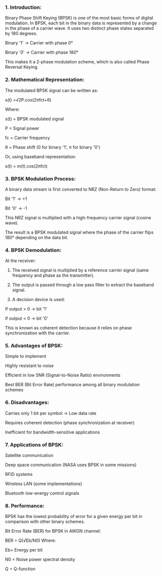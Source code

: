 ### 1. Introduction:

Binary Phase Shift Keying (BPSK) is one of the most basic forms of digital modulation. In BPSK, each bit in the binary data is represented by a change in the phase of a carrier wave. It uses two distinct phase states separated by 180 degrees.

Binary '1' → Carrier with phase 0°

Binary '0' → Carrier with phase 180°

This makes it a 2-phase modulation scheme, which is also called Phase Reversal Keying.

### 2. Mathematical Representation:

The modulated BPSK signal can be written as:

s(t) =√2P.cos(2πfct+θ)

Where:

s(t) = BPSK modulated signal

P = Signal power

fc = Carrier frequency

θ = Phase shift (0 for binary '1', π for binary '0')


Or, using baseband representation:

s(t) = m(t).cos(2πfct)


### 3. BPSK Modulation Process:

A binary data stream is first converted to NRZ (Non-Return to Zero) format:

Bit '1' → +1

Bit '0' → -1

This NRZ signal is multiplied with a high-frequency carrier signal (cosine wave).

The result is a BPSK modulated signal where the phase of the carrier flips 180° depending on the data bit.


### 4. BPSK Demodulation:

At the receiver:

1. The received signal is multiplied by a reference carrier signal (same frequency and phase as the transmitter).

2. The output is passed through a low pass filter to extract the baseband signal.

3. A decision device is used:

If output > 0 → bit '1'

If output < 0 → bit '0'

This is known as coherent detection because it relies on phase synchronization with the carrier.



### 5. Advantages of BPSK:

Simple to implement

Highly resistant to noise

Efficient in low SNR (Signal-to-Noise Ratio) environments

Best BER (Bit Error Rate) performance among all binary modulation schemes


### 6. Disadvantages:

Carries only 1 bit per symbol → Low data rate

Requires coherent detection (phase synchronization at receiver)

Inefficient for bandwidth-sensitive applications


### 7. Applications of BPSK:

Satellite communication

Deep space communication (NASA uses BPSK in some missions)

RFID systems

Wireless LAN (some implementations)

Bluetooth low-energy control signals

### 8. Performance:

BPSK has the lowest probability of error for a given energy per bit in comparison with other binary schemes.

Bit Error Rate (BER) for BPSK in AWGN channel:

BER = Q(√Eb/N0)
Where:

 Eb= Energy per bit

N0 = Noise power spectral density

Q = Q-function
